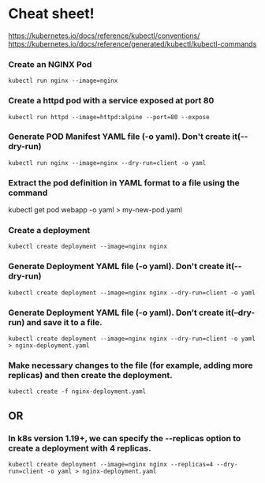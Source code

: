 # Cheat sheet!
https://kubernetes.io/docs/reference/kubectl/conventions/ <br>
https://kubernetes.io/docs/reference/generated/kubectl/kubectl-commands

### Create an NGINX Pod

`kubectl run nginx --image=nginx`

### Create a httpd pod with a service exposed at port 80
`kubectl run httpd --image=httpd:alpine --port=80 --expose`

### Generate POD Manifest YAML file (-o yaml). Don't create it(--dry-run)

`kubectl run nginx --image=nginx --dry-run=client -o yaml`

### Extract the pod definition in YAML format to a file using the command

kubectl get pod webapp -o yaml > my-new-pod.yaml

### Create a deployment

`kubectl create deployment --image=nginx nginx`

### Generate Deployment YAML file (-o yaml). Don't create it(--dry-run)

`kubectl create deployment --image=nginx nginx --dry-run=client -o yaml`

### Generate Deployment YAML file (-o yaml). Don’t create it(–dry-run) and save it to a file.

`kubectl create deployment --image=nginx nginx --dry-run=client -o yaml > nginx-deployment.yaml`

### Make necessary changes to the file (for example, adding more replicas) and then create the deployment.

`kubectl create -f nginx-deployment.yaml`


## OR

### In k8s version 1.19+, we can specify the --replicas option to create a deployment with 4 replicas.

`kubectl create deployment --image=nginx nginx --replicas=4 --dry-run=client -o yaml > nginx-deployment.yaml`
